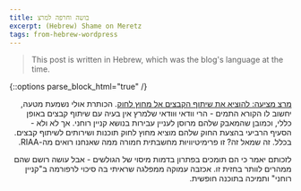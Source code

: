 ```yaml
---
title: בושה וחרפה למרצ
excerpt: (Hebrew) Shame on Meretz
tags: from-hebrew-wordpress
---
```


> This post is written in Hebrew, which was the blog's language at the time.

{::options parse_block_html="true" /}

<div dir="rtl">

[מרצ מציעה: להוציא את שיתוף הקבצים אל מחוץ לחוק][article]. הכותרת אולי נשמעת מטעה, יחשוב לו הקורא התמים - הרי וודאי וּוודאי שלמרץ אין בעיה עם שיתוף קבצים באופן כללי, וכמובן שהמאבק שלהם מרוסן לעניין עבירות בנושא קניין רוחני. אך לא ולא - הסעיף הרביעי בהצעת החוק שלהם מוציא מחוץ לחוק תוכנות ושירותים לשיתוף קבצים. בכלל. זה שמאל זה? זו פרימיטיוויוּת מחשבתית חמורה ממה שאנחנו רואים מה-RIAA.

לזכותם יאמר כי הם תומכים בפתרון בדמות מיסוי של הגולשים - אבל עושה רושם שהם ממהרים לוותר בחזית זו. אכזבה עמוקה ממפלגה שראיתי בה סיכוי לרפורמה ב"קניין רוחני" ותמיכה בתוכנה חופשית.

[article]: http://www.ynet.co.il/articles/0,7340,L-3291668,00.html

</div>